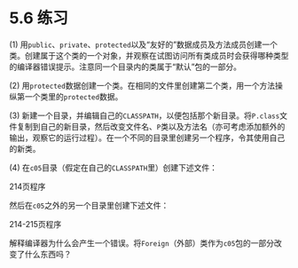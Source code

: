 # 5.6 练习

\(1\) 用`public`、`private`、`protected`以及“友好的”数据成员及方法成员创建一个类。创建属于这个类的一个对象，并观察在试图访问所有类成员时会获得哪种类型的编译器错误提示。注意同一个目录内的类属于“默认”包的一部分。

\(2\) 用`protected`数据创建一个类。在相同的文件里创建第二个类，用一个方法操纵第一个类里的`protected`数据。

\(3\) 新建一个目录，并编辑自己的`CLASSPATH`，以便包括那个新目录。将`P.class`文件复制到自己的新目录，然后改变文件名、`P`类以及方法名（亦可考虑添加额外的输出，观察它的运行过程）。在一个不同的目录里创建另一个程序，令其使用自己的新类。

\(4\) 在`c05`目录（假定在自己的`CLASSPATH`里）创建下述文件：

214页程序

然后在`c05`之外的另一个目录里创建下述文件：

214-215页程序

解释编译器为什么会产生一个错误。将`Foreign`（外部）类作为`c05`包的一部分改变了什么东西吗？

